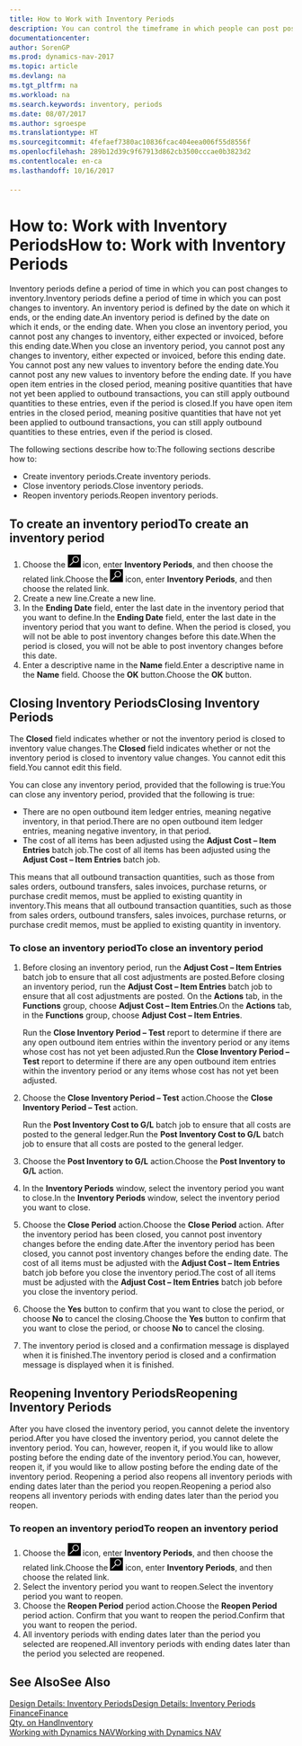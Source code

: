 ```yaml
---
title: How to Work with Inventory Periods
description: You can control the timeframe in which people can post post changes to inventory by defining inventory periods.
documentationcenter: 
author: SorenGP
ms.prod: dynamics-nav-2017
ms.topic: article
ms.devlang: na
ms.tgt_pltfrm: na
ms.workload: na
ms.search.keywords: inventory, periods
ms.date: 08/07/2017
ms.author: sgroespe
ms.translationtype: HT
ms.sourcegitcommit: 4fefaef7380ac10836fcac404eea006f55d8556f
ms.openlocfilehash: 289b12d39c9f67913d862cb3500cccae0b3823d2
ms.contentlocale: en-ca
ms.lasthandoff: 10/16/2017

---
```

# <a name="how-to-work-with-inventory-periods"></a><span data-ttu-id="b0906-103">How to: Work with Inventory Periods</span><span class="sxs-lookup"><span data-stu-id="b0906-103">How to: Work with Inventory Periods</span></span>
<span data-ttu-id="b0906-104">Inventory periods define a period of time in which you can post changes to inventory.</span><span class="sxs-lookup"><span data-stu-id="b0906-104">Inventory periods define a period of time in which you can post changes to inventory.</span></span> <span data-ttu-id="b0906-105">An inventory period is defined by the date on which it ends, or the ending date.</span><span class="sxs-lookup"><span data-stu-id="b0906-105">An inventory period is defined by the date on which it ends, or the ending date.</span></span> <span data-ttu-id="b0906-106">When you close an inventory period, you cannot post any changes to inventory, either expected or invoiced, before this ending date.</span><span class="sxs-lookup"><span data-stu-id="b0906-106">When you close an inventory period, you cannot post any changes to inventory, either expected or invoiced, before this ending date.</span></span> <span data-ttu-id="b0906-107">You cannot post any new values to inventory before the ending date.</span><span class="sxs-lookup"><span data-stu-id="b0906-107">You cannot post any new values to inventory before the ending date.</span></span> <span data-ttu-id="b0906-108">If you have open item entries in the closed period, meaning positive quantities that have not yet been applied to outbound transactions, you can still apply outbound quantities to these entries, even if the period is closed.</span><span class="sxs-lookup"><span data-stu-id="b0906-108">If you have open item entries in the closed period, meaning positive quantities that have not yet been applied to outbound transactions, you can still apply outbound quantities to these entries, even if the period is closed.</span></span>  

<span data-ttu-id="b0906-109">The following sections describe how to:</span><span class="sxs-lookup"><span data-stu-id="b0906-109">The following sections describe how to:</span></span>  

* <span data-ttu-id="b0906-110">Create inventory periods.</span><span class="sxs-lookup"><span data-stu-id="b0906-110">Create inventory periods.</span></span>  
* <span data-ttu-id="b0906-111">Close inventory periods.</span><span class="sxs-lookup"><span data-stu-id="b0906-111">Close inventory periods.</span></span>  
* <span data-ttu-id="b0906-112">Reopen inventory periods.</span><span class="sxs-lookup"><span data-stu-id="b0906-112">Reopen inventory periods.</span></span>  

## <a name="to-create-an-inventory-period"></a><span data-ttu-id="b0906-113">To create an inventory period</span><span class="sxs-lookup"><span data-stu-id="b0906-113">To create an inventory period</span></span>  
1. <span data-ttu-id="b0906-114">Choose the ![Search for Page or Report](media/ui-search/search_small.png "Search for Page or Report icon") icon, enter **Inventory Periods**, and then choose the related link.</span><span class="sxs-lookup"><span data-stu-id="b0906-114">Choose the ![Search for Page or Report](media/ui-search/search_small.png "Search for Page or Report icon") icon, enter **Inventory Periods**, and then choose the related link.</span></span>  
2. <span data-ttu-id="b0906-115">Create a new line.</span><span class="sxs-lookup"><span data-stu-id="b0906-115">Create a new line.</span></span>  
3. <span data-ttu-id="b0906-116">In the **Ending Date** field, enter the last date in the inventory period that you want to define.</span><span class="sxs-lookup"><span data-stu-id="b0906-116">In the **Ending Date** field, enter the last date in the inventory period that you want to define.</span></span> <span data-ttu-id="b0906-117">When the period is closed, you will not be able to post inventory changes before this date.</span><span class="sxs-lookup"><span data-stu-id="b0906-117">When the period is closed, you will not be able to post inventory changes before this date.</span></span>  
4. <span data-ttu-id="b0906-118">Enter a descriptive name in the **Name** field.</span><span class="sxs-lookup"><span data-stu-id="b0906-118">Enter a descriptive name in the **Name** field.</span></span> <span data-ttu-id="b0906-119">Choose the **OK** button.</span><span class="sxs-lookup"><span data-stu-id="b0906-119">Choose the **OK** button.</span></span>  

## <a name="closing-inventory-periods"></a><span data-ttu-id="b0906-120">Closing Inventory Periods</span><span class="sxs-lookup"><span data-stu-id="b0906-120">Closing Inventory Periods</span></span>  
<span data-ttu-id="b0906-121">The **Closed** field indicates whether or not the inventory period is closed to inventory value changes.</span><span class="sxs-lookup"><span data-stu-id="b0906-121">The **Closed** field indicates whether or not the inventory period is closed to inventory value changes.</span></span> <span data-ttu-id="b0906-122">You cannot edit this field.</span><span class="sxs-lookup"><span data-stu-id="b0906-122">You cannot edit this field.</span></span>  

<span data-ttu-id="b0906-123">You can close any inventory period, provided that the following is true:</span><span class="sxs-lookup"><span data-stu-id="b0906-123">You can close any inventory period, provided that the following is true:</span></span>  

* <span data-ttu-id="b0906-124">There are no open outbound item ledger entries, meaning negative inventory, in that period.</span><span class="sxs-lookup"><span data-stu-id="b0906-124">There are no open outbound item ledger entries, meaning negative inventory, in that period.</span></span>  
* <span data-ttu-id="b0906-125">The cost of all items has been adjusted using the **Adjust Cost – Item Entries** batch job.</span><span class="sxs-lookup"><span data-stu-id="b0906-125">The cost of all items has been adjusted using the **Adjust Cost – Item Entries** batch job.</span></span>  

<span data-ttu-id="b0906-126">This means that all outbound transaction quantities, such as those from sales orders, outbound transfers, sales invoices, purchase returns, or purchase credit memos, must be applied to existing quantity in inventory.</span><span class="sxs-lookup"><span data-stu-id="b0906-126">This means that all outbound transaction quantities, such as those from sales orders, outbound transfers, sales invoices, purchase returns, or purchase credit memos, must be applied to existing quantity in inventory.</span></span>  

### <a name="to-close-an-inventory-period"></a><span data-ttu-id="b0906-127">To close an inventory period</span><span class="sxs-lookup"><span data-stu-id="b0906-127">To close an inventory period</span></span>  
1. <span data-ttu-id="b0906-128">Before closing an inventory period, run the **Adjust Cost – Item Entries** batch job to ensure that all cost adjustments are posted.</span><span class="sxs-lookup"><span data-stu-id="b0906-128">Before closing an inventory period, run the **Adjust Cost – Item Entries** batch job to ensure that all cost adjustments are posted.</span></span> <span data-ttu-id="b0906-129">On the **Actions** tab, in the **Functions** group, choose **Adjust Cost – Item Entries**.</span><span class="sxs-lookup"><span data-stu-id="b0906-129">On the **Actions** tab, in the **Functions** group, choose **Adjust Cost – Item Entries**.</span></span>  

     <span data-ttu-id="b0906-130">Run the **Close Inventory Period – Test** report to determine if there are any open outbound item entries within the inventory period or any items whose cost has not yet been adjusted.</span><span class="sxs-lookup"><span data-stu-id="b0906-130">Run the **Close Inventory Period – Test** report to determine if there are any open outbound item entries within the inventory period or any items whose cost has not yet been adjusted.</span></span>  
2. <span data-ttu-id="b0906-131">Choose the **Close Inventory Period – Test** action.</span><span class="sxs-lookup"><span data-stu-id="b0906-131">Choose the **Close Inventory Period – Test** action.</span></span>  

     <span data-ttu-id="b0906-132">Run the **Post Inventory Cost to G/L** batch job to ensure that all costs are posted to the general ledger.</span><span class="sxs-lookup"><span data-stu-id="b0906-132">Run the **Post Inventory Cost to G/L** batch job to ensure that all costs are posted to the general ledger.</span></span>  
3. <span data-ttu-id="b0906-133">Choose the **Post Inventory to G/L** action.</span><span class="sxs-lookup"><span data-stu-id="b0906-133">Choose the **Post Inventory to G/L** action.</span></span>  
4. <span data-ttu-id="b0906-134">In the **Inventory Periods** window, select the inventory period you want to close.</span><span class="sxs-lookup"><span data-stu-id="b0906-134">In the **Inventory Periods** window, select the inventory period you want to close.</span></span>  
5. <span data-ttu-id="b0906-135">Choose the **Close Period** action.</span><span class="sxs-lookup"><span data-stu-id="b0906-135">Choose the **Close Period** action.</span></span> <span data-ttu-id="b0906-136">After the inventory period has been closed, you cannot post inventory changes before the ending date.</span><span class="sxs-lookup"><span data-stu-id="b0906-136">After the inventory period has been closed, you cannot post inventory changes before the ending date.</span></span> <span data-ttu-id="b0906-137">The cost of all items must be adjusted with the **Adjust Cost – Item Entries** batch job before you close the inventory period.</span><span class="sxs-lookup"><span data-stu-id="b0906-137">The cost of all items must be adjusted with the **Adjust Cost – Item Entries** batch job before you close the inventory period.</span></span>  
6. <span data-ttu-id="b0906-138">Choose the **Yes** button to confirm that you want to close the period, or choose **No** to cancel the closing.</span><span class="sxs-lookup"><span data-stu-id="b0906-138">Choose the **Yes** button to confirm that you want to close the period, or choose **No** to cancel the closing.</span></span>  
7. <span data-ttu-id="b0906-139">The inventory period is closed and a confirmation message is displayed when it is finished.</span><span class="sxs-lookup"><span data-stu-id="b0906-139">The inventory period is closed and a confirmation message is displayed when it is finished.</span></span>  

## <a name="reopening-inventory-periods"></a><span data-ttu-id="b0906-140">Reopening Inventory Periods</span><span class="sxs-lookup"><span data-stu-id="b0906-140">Reopening Inventory Periods</span></span>  
<span data-ttu-id="b0906-141">After you have closed the inventory period, you cannot delete the inventory period.</span><span class="sxs-lookup"><span data-stu-id="b0906-141">After you have closed the inventory period, you cannot delete the inventory period.</span></span> <span data-ttu-id="b0906-142">You can, however, reopen it, if you would like to allow posting before the ending date of the inventory period.</span><span class="sxs-lookup"><span data-stu-id="b0906-142">You can, however, reopen it, if you would like to allow posting before the ending date of the inventory period.</span></span> <span data-ttu-id="b0906-143">Reopening a period also reopens all inventory periods with ending dates later than the period you reopen.</span><span class="sxs-lookup"><span data-stu-id="b0906-143">Reopening a period also reopens all inventory periods with ending dates later than the period you reopen.</span></span>  

### <a name="to-reopen-an-inventory-period"></a><span data-ttu-id="b0906-144">To reopen an inventory period</span><span class="sxs-lookup"><span data-stu-id="b0906-144">To reopen an inventory period</span></span>  
1. <span data-ttu-id="b0906-145">Choose the ![Search for Page or Report](media/ui-search/search_small.png "Search for Page or Report icon") icon, enter **Inventory Periods**, and then choose the related link.</span><span class="sxs-lookup"><span data-stu-id="b0906-145">Choose the ![Search for Page or Report](media/ui-search/search_small.png "Search for Page or Report icon") icon, enter **Inventory Periods**, and then choose the related link.</span></span>  
2. <span data-ttu-id="b0906-146">Select the inventory period you want to reopen.</span><span class="sxs-lookup"><span data-stu-id="b0906-146">Select the inventory period you want to reopen.</span></span>  
3. <span data-ttu-id="b0906-147">Choose the **Reopen Period** period action.</span><span class="sxs-lookup"><span data-stu-id="b0906-147">Choose the **Reopen Period** period action.</span></span> <span data-ttu-id="b0906-148">Confirm that you want to reopen the period.</span><span class="sxs-lookup"><span data-stu-id="b0906-148">Confirm that you want to reopen the period.</span></span>  
4. <span data-ttu-id="b0906-149">All inventory periods with ending dates later than the period you selected are reopened.</span><span class="sxs-lookup"><span data-stu-id="b0906-149">All inventory periods with ending dates later than the period you selected are reopened.</span></span>  

## <a name="see-also"></a><span data-ttu-id="b0906-150">See Also</span><span class="sxs-lookup"><span data-stu-id="b0906-150">See Also</span></span>  
[<span data-ttu-id="b0906-151">Design Details: Inventory Periods</span><span class="sxs-lookup"><span data-stu-id="b0906-151">Design Details: Inventory Periods</span></span>](design-details-inventory-periods.md)  
[<span data-ttu-id="b0906-152">Finance</span><span class="sxs-lookup"><span data-stu-id="b0906-152">Finance</span></span>](finance.md)  
[<span data-ttu-id="b0906-153">Qty. on Hand</span><span class="sxs-lookup"><span data-stu-id="b0906-153">Inventory</span></span>](inventory-manage-inventory.md)  
[<span data-ttu-id="b0906-154">Working with Dynamics NAV</span><span class="sxs-lookup"><span data-stu-id="b0906-154">Working with Dynamics NAV</span></span>](ui-work-product.md)

